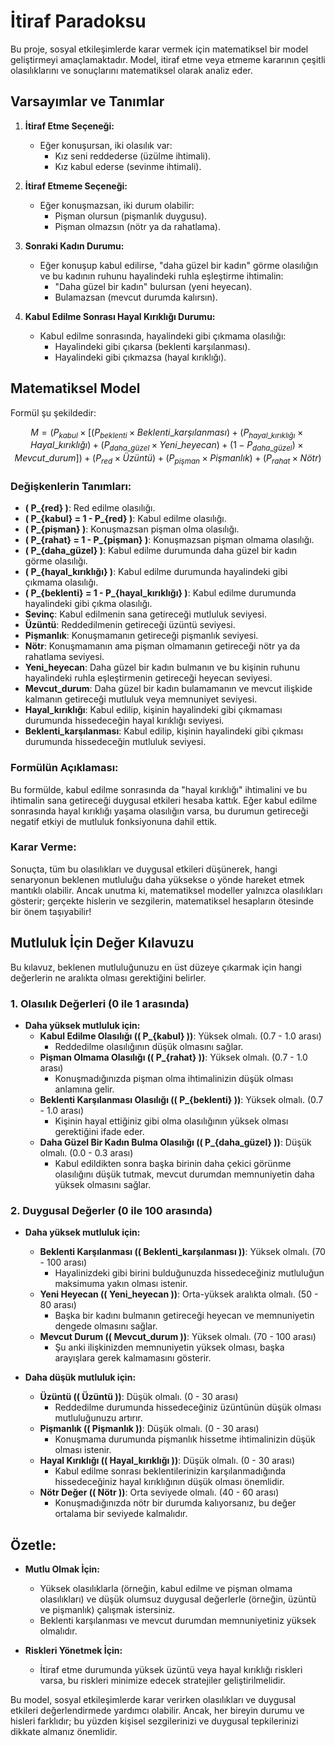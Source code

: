 # İtiraf Paradoksu

Bu proje, sosyal etkileşimlerde karar vermek için matematiksel bir model geliştirmeyi amaçlamaktadır. Model, itiraf etme veya etmeme kararının çeşitli olasılıklarını ve sonuçlarını matematiksel olarak analiz eder.

## Varsayımlar ve Tanımlar

1. **İtiraf Etme Seçeneği:**
   - Eğer konuşursan, iki olasılık var:
     - Kız seni reddederse (üzülme ihtimali).
     - Kız kabul ederse (sevinme ihtimali).

2. **İtiraf Etmeme Seçeneği:**
   - Eğer konuşmazsan, iki durum olabilir:
     - Pişman olursun (pişmanlık duygusu).
     - Pişman olmazsın (nötr ya da rahatlama).

3. **Sonraki Kadın Durumu:**
   - Eğer konuşup kabul edilirse, "daha güzel bir kadın" görme olasılığın ve bu kadının ruhunu hayalindeki ruhla eşleştirme ihtimalin:
     - "Daha güzel bir kadın" bulursan (yeni heyecan).
     - Bulamazsan (mevcut durumda kalırsın).

4. **Kabul Edilme Sonrası Hayal Kırıklığı Durumu:**
   - Kabul edilme sonrasında, hayalindeki gibi çıkmama olasılığı:
     - Hayalindeki gibi çıkarsa (beklenti karşılanması).
     - Hayalindeki gibi çıkmazsa (hayal kırıklığı).

## Matematiksel Model

Formül şu şekildedir:

$$
M = (P_{kabul} \times \left[ (P_{beklenti} \times Beklenti\_karşılanması) + (P_{hayal\_kırıklığı} \times Hayal\_kırıklığı) + (P_{daha\_güzel} \times Yeni\_heyecan) + (1 - P_{daha\_güzel}) \times Mevcut\_durum \right]) + (P_{red} \times Üzüntü) + (P_{pişman} \times Pişmanlık) + (P_{rahat} \times Nötr)
$$

### Değişkenlerin Tanımları:

- **\( P_{red} \)**: Red edilme olasılığı.
- **\( P_{kabul} = 1 - P_{red} \)**: Kabul edilme olasılığı.
- **\( P_{pişman} \)**: Konuşmazsan pişman olma olasılığı.
- **\( P_{rahat} = 1 - P_{pişman} \)**: Konuşmazsan pişman olmama olasılığı.
- **\( P_{daha\_güzel} \)**: Kabul edilme durumunda daha güzel bir kadın görme olasılığı.
- **\( P_{hayal\_kırıklığı} \)**: Kabul edilme durumunda hayalindeki gibi çıkmama olasılığı.
- **\( P_{beklenti} = 1 - P_{hayal\_kırıklığı} \)**: Kabul edilme durumunda hayalindeki gibi çıkma olasılığı.
- **Sevinç**: Kabul edilmenin sana getireceği mutluluk seviyesi.
- **Üzüntü**: Reddedilmenin getireceği üzüntü seviyesi.
- **Pişmanlık**: Konuşmamanın getireceği pişmanlık seviyesi.
- **Nötr**: Konuşmamanın ama pişman olmamanın getireceği nötr ya da rahatlama seviyesi.
- **Yeni\_heyecan**: Daha güzel bir kadın bulmanın ve bu kişinin ruhunu hayalindeki ruhla eşleştirmenin getireceği heyecan seviyesi.
- **Mevcut\_durum**: Daha güzel bir kadın bulamamanın ve mevcut ilişkide kalmanın getireceği mutluluk veya memnuniyet seviyesi.
- **Hayal\_kırıklığı**: Kabul edilip, kişinin hayalindeki gibi çıkmaması durumunda hissedeceğin hayal kırıklığı seviyesi.
- **Beklenti\_karşılanması**: Kabul edilip, kişinin hayalindeki gibi çıkması durumunda hissedeceğin mutluluk seviyesi.

### Formülün Açıklaması:

Bu formülde, kabul edilme sonrasında da "hayal kırıklığı" ihtimalini ve bu ihtimalin sana getireceği duygusal etkileri hesaba kattık. Eğer kabul edilme sonrasında hayal kırıklığı yaşama olasılığın varsa, bu durumun getireceği negatif etkiyi de mutluluk fonksiyonuna dahil ettik.

### Karar Verme:

Sonuçta, tüm bu olasılıkları ve duygusal etkileri düşünerek, hangi senaryonun beklenen mutluluğu daha yüksekse o yönde hareket etmek mantıklı olabilir. Ancak unutma ki, matematiksel modeller yalnızca olasılıkları gösterir; gerçekte hislerin ve sezgilerin, matematiksel hesapların ötesinde bir önem taşıyabilir!

## Mutluluk İçin Değer Kılavuzu

Bu kılavuz, beklenen mutluluğunuzu en üst düzeye çıkarmak için hangi değerlerin ne aralıkta olması gerektiğini belirler.

### 1. Olasılık Değerleri (0 ile 1 arasında)

- **Daha yüksek mutluluk için:**
  - **Kabul Edilme Olasılığı (\( P_{kabul} \))**: Yüksek olmalı. (0.7 - 1.0 arası)
    - Reddedilme olasılığının düşük olmasını sağlar.
  - **Pişman Olmama Olasılığı (\( P_{rahat} \))**: Yüksek olmalı. (0.7 - 1.0 arası)
    - Konuşmadığınızda pişman olma ihtimalinizin düşük olması anlamına gelir.
  - **Beklenti Karşılanması Olasılığı (\( P_{beklenti} \))**: Yüksek olmalı. (0.7 - 1.0 arası)
    - Kişinin hayal ettiğiniz gibi olma olasılığının yüksek olması gerektiğini ifade eder.
  - **Daha Güzel Bir Kadın Bulma Olasılığı (\( P_{daha\_güzel} \))**: Düşük olmalı. (0.0 - 0.3 arası)
    - Kabul edildikten sonra başka birinin daha çekici görünme olasılığını düşük tutmak, mevcut durumdan memnuniyetin daha yüksek olmasını sağlar.

### 2. Duygusal Değerler (0 ile 100 arasında)

- **Daha yüksek mutluluk için:**
  - **Beklenti Karşılanması (\( Beklenti\_karşılanması \))**: Yüksek olmalı. (70 - 100 arası)
    - Hayalinizdeki gibi birini bulduğunuzda hissedeceğiniz mutluluğun maksimuma yakın olması istenir.
  - **Yeni Heyecan (\( Yeni\_heyecan \))**: Orta-yüksek aralıkta olmalı. (50 - 80 arası)
    - Başka bir kadını bulmanın getireceği heyecan ve memnuniyetin dengede olmasını sağlar.
  - **Mevcut Durum (\( Mevcut\_durum \))**: Yüksek olmalı. (70 - 100 arası)
    - Şu anki ilişkinizden memnuniyetin yüksek olması, başka arayışlara gerek kalmamasını gösterir.

- **Daha düşük mutluluk için:**
  - **Üzüntü (\( Üzüntü \))**: Düşük olmalı. (0 - 30 arası)
    - Reddedilme durumunda hissedeceğiniz üzüntünün düşük olması mutluluğunuzu artırır.
  - **Pişmanlık (\( Pişmanlık \))**: Düşük olmalı. (0 - 30 arası)
    - Konuşmama durumunda pişmanlık hissetme ihtimalinizin düşük olması istenir.
  - **Hayal Kırıklığı (\( Hayal\_kırıklığı \))**: Düşük olmalı. (0 - 30 arası)
    - Kabul edilme sonrası beklentilerinizin karşılanmadığında hissedeceğiniz hayal kırıklığının düşük olması önemlidir.
  - **Nötr Değer (\( Nötr \))**: Orta seviyede olmalı. (40 - 60 arası)
    - Konuşmadığınızda nötr bir durumda kalıyorsanız, bu değer ortalama bir seviyede kalmalıdır.

## Özetle:

- **Mutlu Olmak İçin:**
  - Yüksek olasılıklarla (örneğin, kabul edilme ve pişman olmama olasılıkları) ve düşük olumsuz duygusal değerlerle (örneğin, üzüntü ve pişmanlık) çalışmak istersiniz.
  - Beklenti karşılanması ve mevcut durumdan memnuniyetiniz yüksek olmalıdır.

- **Riskleri Yönetmek İçin:**
  - İtiraf etme durumunda yüksek üzüntü veya hayal kırıklığı riskleri varsa, bu riskleri minimize edecek stratejiler geliştirilmelidir.

Bu model, sosyal etkileşimlerde karar verirken olasılıkları ve duygusal etkileri değerlendirmede yardımcı olabilir. Ancak, her bireyin durumu ve hisleri farklıdır; bu yüzden kişisel sezgilerinizi ve duygusal tepkilerinizi dikkate almanız önemlidir.
